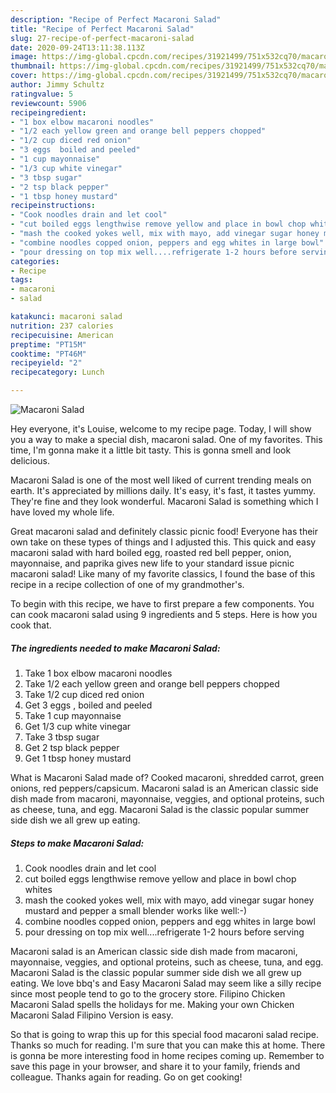 ```yaml
---
description: "Recipe of Perfect Macaroni Salad"
title: "Recipe of Perfect Macaroni Salad"
slug: 27-recipe-of-perfect-macaroni-salad
date: 2020-09-24T13:11:38.113Z
image: https://img-global.cpcdn.com/recipes/31921499/751x532cq70/macaroni-salad-recipe-main-photo.jpg
thumbnail: https://img-global.cpcdn.com/recipes/31921499/751x532cq70/macaroni-salad-recipe-main-photo.jpg
cover: https://img-global.cpcdn.com/recipes/31921499/751x532cq70/macaroni-salad-recipe-main-photo.jpg
author: Jimmy Schultz
ratingvalue: 5
reviewcount: 5906
recipeingredient:
- "1 box elbow macaroni noodles"
- "1/2 each yellow green and orange bell peppers chopped"
- "1/2 cup diced red onion"
- "3 eggs  boiled and peeled"
- "1 cup mayonnaise"
- "1/3 cup white vinegar"
- "3 tbsp sugar"
- "2 tsp black pepper"
- "1 tbsp honey mustard"
recipeinstructions:
- "Cook noodles drain and let cool"
- "cut boiled eggs lengthwise remove yellow and place in bowl chop whites"
- "mash the cooked yokes well, mix with mayo, add vinegar sugar honey mustard and pepper a small blender works like well:-)"
- "combine noodles copped onion, peppers and egg whites in large bowl"
- "pour dressing on top mix well....refrigerate 1-2 hours before serving"
categories:
- Recipe
tags:
- macaroni
- salad

katakunci: macaroni salad 
nutrition: 237 calories
recipecuisine: American
preptime: "PT15M"
cooktime: "PT46M"
recipeyield: "2"
recipecategory: Lunch

---
```



![Macaroni Salad](https://img-global.cpcdn.com/recipes/31921499/751x532cq70/macaroni-salad-recipe-main-photo.jpg)

Hey everyone, it's Louise, welcome to my recipe page. Today, I will show you a way to make a special dish, macaroni salad. One of my favorites. This time, I'm gonna make it a little bit tasty. This is gonna smell and look delicious.

Macaroni Salad is one of the most well liked of current trending meals on earth. It's appreciated by millions daily. It's easy, it's fast, it tastes yummy. They're fine and they look wonderful. Macaroni Salad is something which I have loved my whole life.

Great macaroni salad and definitely classic picnic food! Everyone has their own take on these types of things and I adjusted this. This quick and easy macaroni salad with hard boiled egg, roasted red bell pepper, onion, mayonnaise, and paprika gives new life to your standard issue picnic macaroni salad! Like many of my favorite classics, I found the base of this recipe in a recipe collection of one of my grandmother&#39;s.


To begin with this recipe, we have to first prepare a few components. You can cook macaroni salad using 9 ingredients and 5 steps. Here is how you cook that.

<!--inarticleads1-->

##### The ingredients needed to make Macaroni Salad:

1. Take 1 box elbow macaroni noodles
1. Take 1/2 each yellow green and orange bell peppers chopped
1. Take 1/2 cup diced red onion
1. Get 3 eggs , boiled and peeled
1. Take 1 cup mayonnaise
1. Get 1/3 cup white vinegar
1. Take 3 tbsp sugar
1. Get 2 tsp black pepper
1. Get 1 tbsp honey mustard


What is Macaroni Salad made of? Cooked macaroni, shredded carrot, green onions, red peppers/capsicum. Macaroni salad is an American classic side dish made from macaroni, mayonnaise, veggies, and optional proteins, such as cheese, tuna, and egg. Macaroni Salad is the classic popular summer side dish we all grew up eating. 

<!--inarticleads2-->

##### Steps to make Macaroni Salad:

1. Cook noodles drain and let cool
1. cut boiled eggs lengthwise remove yellow and place in bowl chop whites
1. mash the cooked yokes well, mix with mayo, add vinegar sugar honey mustard and pepper a small blender works like well:-)
1. combine noodles copped onion, peppers and egg whites in large bowl
1. pour dressing on top mix well....refrigerate 1-2 hours before serving


Macaroni salad is an American classic side dish made from macaroni, mayonnaise, veggies, and optional proteins, such as cheese, tuna, and egg. Macaroni Salad is the classic popular summer side dish we all grew up eating. We love bbq&#39;s and Easy Macaroni Salad may seem like a silly recipe since most people tend to go to the grocery store. Filipino Chicken Macaroni Salad spells the holidays for me. Making your own Chicken Macaroni Salad Filipino Version is easy. 

So that is going to wrap this up for this special food macaroni salad recipe. Thanks so much for reading. I'm sure that you can make this at home. There is gonna be more interesting food in home recipes coming up. Remember to save this page in your browser, and share it to your family, friends and colleague. Thanks again for reading. Go on get cooking!
